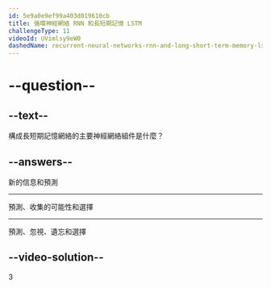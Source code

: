 ```yaml
---
id: 5e9a0e9ef99a403d019610cb
title: 循環神經網絡 RNN 和長短期記憶 LSTM
challengeType: 11
videoId: UVimlsy9eW0
dashedName: recurrent-neural-networks-rnn-and-long-short-term-memory-lstm
---
```


# --question--

## --text--

構成長短期記憶網絡的主要神經網絡組件是什麼？

## --answers--

新的信息和預測

---

預測、收集的可能性和選擇

---

預測、忽視、遺忘和選擇

## --video-solution--

3

